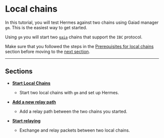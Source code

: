 # Local chains

In this tutorial, you will test Hermes against two chains using Gaiad manager
`gm`. This is the easiest way to get started.

Using `gm` you will start two [`gaia`](https://github.com/cosmos/gaia) chains
that support the `IBC` protocol.

Make sure that you followed the steps in the
[Prerequisites for local chains](../pre-requisites/index.md) section before
moving to the [next section](./start-local-chains.md).

***

## Sections

- **[Start Local Chains](./start-local-chains.md)**

  - Start two local chains with `gm` and set up Hermes.

- **[Add a new relay path](./add-a-new-relay-path.md)**

  - Add a relay path between the two chains you started.

- **[Start relaying](./start-relaying.md)**
  - Exchange and relay packets between two local chains.

